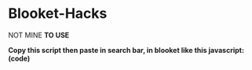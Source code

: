 # Blooket-Hacks
NOT MINE
<b>TO USE <b><p>
  Copy this script then paste in search bar, in blooket like this javascript:(code)
